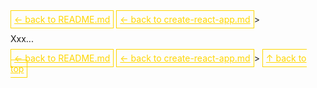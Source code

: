 <a href='../../README.md' id='top' style='border: 1px solid gold; padding: 5px; color: gold'>← back to README.md</a>
<a href='../create-react-app.md.md' id='top' style='border: 1px solid gold; padding: 5px; color: gold'>← back to create-react-app.md</a>>

Xxx...

<a href='../README.md' style='border: 1px solid gold; padding: 5px; color: gold'>← back to README.md</a>
<a href='../create-react-app.md.md' id='top' style='border: 1px solid gold; padding: 5px; color: gold'>← back to create-react-app.md</a>>
<a href='#top' style='border: 1px solid gold; padding: 5px; color: gold'>↑ back to top</a>
